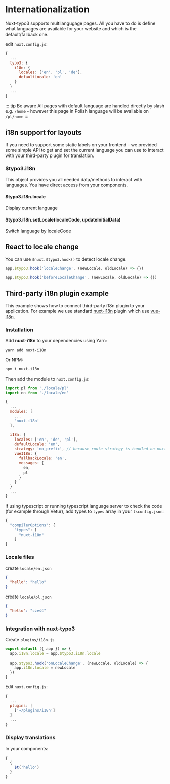 # Internationalization

Nuxt-typo3 supports multilangugage pages. All you have to do is define what languages are available for your website and which is the default/fallback one.

edit `nuxt.config.js`:

```js
{
  ...
  typo3: {
    i18n: {
      locales: ['en', 'pl', 'de'],
      defaultLocale: 'en'
    }
  }
  ...
}
```

::: tip Be aware
All pages with default language are handled directly by slash e.g. `/home` - however this page in Polish language will be available on `/pl/home`
:::

## i18n support for layouts

If you need to support some static labels on your frontend - we provided some simple API to get and set the current language you can use to interact with your third-party plugin for translation.

### \$typo3.i18n

This object provides you all needed data/methods to interact with languages.
You have direct access from your components.

#### \$typo3.i18n.locale

Display current language

#### \$typo3.i18n.setLocale(localeCode, updateInitialData)

Switch language by localeCode

## React to locale change

You can use `$nuxt.$typo3.hook()` to detect locale change. 

```js
app.$typo3.hook('localeChange', (newLocale, oldLocale) => {})
```

```js
app.$typo3.hook('beforeLocaleChange', (newLocale, oldLocale) => {})
```
## Third-party i18n plugin example

This example shows how to connect third-party i18n plugin to your application. For example we use standard [nuxt-i18n](https://nuxt-community.github.io/nuxt-i18n/) plugin which use [vue-i18n](https://github.com/kazupon/vue-i18n).

### Installation

Add **nuxt-i18n** to your dependencies using Yarn:

```bash
yarn add nuxt-i18n
```

Or NPM:

```bash
npm i nuxt-i18n
```

Then add the module to `nuxt.config.js`:

```js
import pl from './locale/pl'
import en from './locale/en'

{
  ...
  modules: [
    ...
    'nuxt-i18n'
  ],

  i18n: {
    locales: ['en', 'de', 'pl'],
    defaultLocale: 'en',
    strategy: 'no_prefix', // because route strategy is handled on nuxt-typo3 side
    vueI18n: {
      fallbackLocale: 'en',
      messages: {
        en,
        pl
      }
    }
  }
  ...
}
```

If using typescript or running typescript language server to check the code (for example through Vetur), add types to `types` array in your `tsconfig.json`:

```js
{
  "compilerOptions": {
    "types": [
      "nuxt-i18n"
    ]
}
```

### Locale files

create `locale/en.json`

```json
{
  "hello": "hello"
}
```

create `locale/pl.json`

```json
{
  "hello": "cześć"
}
```

### Integration with nuxt-typo3

Create `plugins/i18n.js`

```js
export default ({ app }) => {
  app.i18n.locale = app.$typo3.i18n.locale
  
  app.$typo3.hook('onLocaleChange', (newLocale, oldLocale) => {
    app.i18n.locale = newLocale
  })
}

```

Edit `nuxt.config.js`:

```js
{
  ...
  plugins: [
    ['~/plugins/i18n']
  ]
  ...
}
```

### Display translations

In your components:

```js
{
  {
    $t('hello')
  }
}
```
